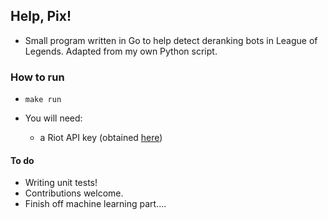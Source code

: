 ## Help, Pix! ##

- Small program written in Go to help detect deranking bots in League of Legends. Adapted from my own Python script. 

### How to run ###

- ```make run``` 

- You will need:
    * a Riot API key (obtained [here](https://developer.riotgames.com/))

#### To do ####
- Writing unit tests! 
- Contributions welcome.
- Finish off machine learning part....
